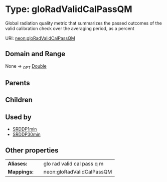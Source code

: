 
# Type: gloRadValidCalPassQM


Global radiation quality metric that summarizes the passed outcomes of the valid calibration check over the averaging period, as a percent

URI: [neon:gloRadValidCalPassQM](https://data.neonscience.org/gloRadValidCalPassQM)


## Domain and Range

None ->  <sub>OPT</sub> [Double](types/Double.md)

## Parents


## Children


## Used by

 * [SRDDP1min](SRDDP1min.md)
 * [SRDDP30min](SRDDP30min.md)

## Other properties

|  |  |  |
| --- | --- | --- |
| **Aliases:** | | glo rad valid cal pass q m |
| **Mappings:** | | neon:gloRadValidCalPassQM |

